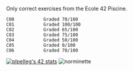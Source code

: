 Only correct exercises from the Ecole 42 Piscine.

```
C00           Graded 70/100
C01           Graded 100/100
C02           Graded 65/100
C03           Graded 75/100
C04           Graded 50/100
C05           Graded 0/100
C06           Graded 70/100
```
[![plpelleg's 42 stats](https://badge42.herokuapp.com/api/stats/plpelleg?cursus=C%20Piscine)](https://github.com/JaeSeoKim/badge42) ![norminette](https://github.com/plachido/42/workflows/main.yml/badge.svg)

